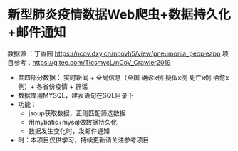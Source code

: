# 新型肺炎疫情数据Web爬虫+数据持久化+邮件通知
数据源 ：丁香园 https://ncov.dxy.cn/ncovh5/view/pneumonia_peopleapp
项目参考：https://gitee.com/TicsmycL/nCoV_Crawler2019
* 共四部分数据： 实时新闻 + 全局信息（全国 确诊x例 疑似x例 死亡x例 治愈x例）+ 各省份疫情 + 辟谣
* 数据库用MYSQL，建表语句在SQL目录下
* 功能：
  * jsoup获取数据，正则匹配筛选数据
  * 用mybatis+mysql做数据持久化
  * 数据发生变化时，发邮件通知
* 附：本项目仅供学习，持续更新请关注参考项目
